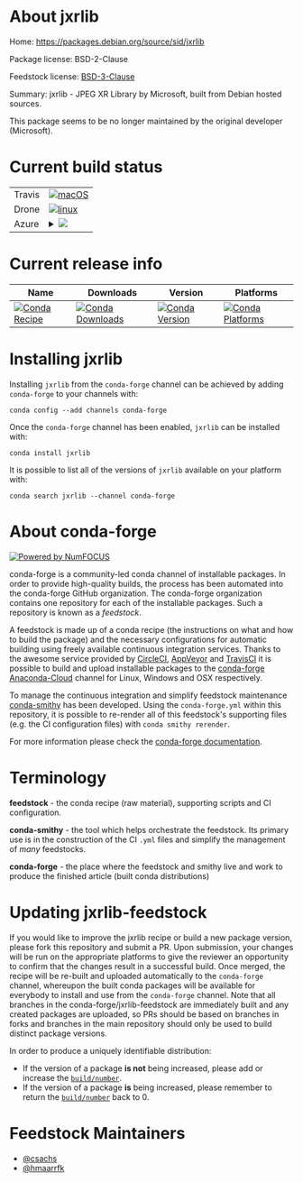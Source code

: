 About jxrlib
============

Home: https://packages.debian.org/source/sid/jxrlib

Package license: BSD-2-Clause

Feedstock license: [BSD-3-Clause](https://github.com/conda-forge/jxrlib-feedstock/blob/master/LICENSE.txt)

Summary: jxrlib - JPEG XR Library by Microsoft, built from Debian hosted sources.

This package seems to be no longer maintained by the original developer (Microsoft).

Current build status
====================


<table><tr>
    <td>Travis</td>
    <td>
      <a href="https://travis-ci.com/conda-forge/jxrlib-feedstock">
        <img alt="macOS" src="https://img.shields.io/travis/com/conda-forge/jxrlib-feedstock/master.svg?label=macOS">
      </a>
    </td>
  </tr><tr>
    <td>Drone</td>
    <td>
      <a href="https://cloud.drone.io/conda-forge/jxrlib-feedstock">
        <img alt="linux" src="https://img.shields.io/drone/build/conda-forge/jxrlib-feedstock/master.svg?label=Linux">
      </a>
    </td>
  </tr>
    
  <tr>
    <td>Azure</td>
    <td>
      <details>
        <summary>
          <a href="https://dev.azure.com/conda-forge/feedstock-builds/_build/latest?definitionId=8704&branchName=master">
            <img src="https://dev.azure.com/conda-forge/feedstock-builds/_apis/build/status/jxrlib-feedstock?branchName=master">
          </a>
        </summary>
        <table>
          <thead><tr><th>Variant</th><th>Status</th></tr></thead>
          <tbody><tr>
              <td>linux_64</td>
              <td>
                <a href="https://dev.azure.com/conda-forge/feedstock-builds/_build/latest?definitionId=8704&branchName=master">
                  <img src="https://dev.azure.com/conda-forge/feedstock-builds/_apis/build/status/jxrlib-feedstock?branchName=master&jobName=linux&configuration=linux_64_" alt="variant">
                </a>
              </td>
            </tr><tr>
              <td>linux_aarch64</td>
              <td>
                <a href="https://dev.azure.com/conda-forge/feedstock-builds/_build/latest?definitionId=8704&branchName=master">
                  <img src="https://dev.azure.com/conda-forge/feedstock-builds/_apis/build/status/jxrlib-feedstock?branchName=master&jobName=linux&configuration=linux_aarch64_" alt="variant">
                </a>
              </td>
            </tr><tr>
              <td>linux_ppc64le</td>
              <td>
                <a href="https://dev.azure.com/conda-forge/feedstock-builds/_build/latest?definitionId=8704&branchName=master">
                  <img src="https://dev.azure.com/conda-forge/feedstock-builds/_apis/build/status/jxrlib-feedstock?branchName=master&jobName=linux&configuration=linux_ppc64le_" alt="variant">
                </a>
              </td>
            </tr><tr>
              <td>osx_64</td>
              <td>
                <a href="https://dev.azure.com/conda-forge/feedstock-builds/_build/latest?definitionId=8704&branchName=master">
                  <img src="https://dev.azure.com/conda-forge/feedstock-builds/_apis/build/status/jxrlib-feedstock?branchName=master&jobName=osx&configuration=osx_64_" alt="variant">
                </a>
              </td>
            </tr><tr>
              <td>osx_arm64</td>
              <td>
                <a href="https://dev.azure.com/conda-forge/feedstock-builds/_build/latest?definitionId=8704&branchName=master">
                  <img src="https://dev.azure.com/conda-forge/feedstock-builds/_apis/build/status/jxrlib-feedstock?branchName=master&jobName=osx&configuration=osx_arm64_" alt="variant">
                </a>
              </td>
            </tr><tr>
              <td>win_64</td>
              <td>
                <a href="https://dev.azure.com/conda-forge/feedstock-builds/_build/latest?definitionId=8704&branchName=master">
                  <img src="https://dev.azure.com/conda-forge/feedstock-builds/_apis/build/status/jxrlib-feedstock?branchName=master&jobName=win&configuration=win_64_" alt="variant">
                </a>
              </td>
            </tr>
          </tbody>
        </table>
      </details>
    </td>
  </tr>
</table>

Current release info
====================

| Name | Downloads | Version | Platforms |
| --- | --- | --- | --- |
| [![Conda Recipe](https://img.shields.io/badge/recipe-jxrlib-green.svg)](https://anaconda.org/conda-forge/jxrlib) | [![Conda Downloads](https://img.shields.io/conda/dn/conda-forge/jxrlib.svg)](https://anaconda.org/conda-forge/jxrlib) | [![Conda Version](https://img.shields.io/conda/vn/conda-forge/jxrlib.svg)](https://anaconda.org/conda-forge/jxrlib) | [![Conda Platforms](https://img.shields.io/conda/pn/conda-forge/jxrlib.svg)](https://anaconda.org/conda-forge/jxrlib) |

Installing jxrlib
=================

Installing `jxrlib` from the `conda-forge` channel can be achieved by adding `conda-forge` to your channels with:

```
conda config --add channels conda-forge
```

Once the `conda-forge` channel has been enabled, `jxrlib` can be installed with:

```
conda install jxrlib
```

It is possible to list all of the versions of `jxrlib` available on your platform with:

```
conda search jxrlib --channel conda-forge
```


About conda-forge
=================

[![Powered by NumFOCUS](https://img.shields.io/badge/powered%20by-NumFOCUS-orange.svg?style=flat&colorA=E1523D&colorB=007D8A)](http://numfocus.org)

conda-forge is a community-led conda channel of installable packages.
In order to provide high-quality builds, the process has been automated into the
conda-forge GitHub organization. The conda-forge organization contains one repository
for each of the installable packages. Such a repository is known as a *feedstock*.

A feedstock is made up of a conda recipe (the instructions on what and how to build
the package) and the necessary configurations for automatic building using freely
available continuous integration services. Thanks to the awesome service provided by
[CircleCI](https://circleci.com/), [AppVeyor](https://www.appveyor.com/)
and [TravisCI](https://travis-ci.com/) it is possible to build and upload installable
packages to the [conda-forge](https://anaconda.org/conda-forge)
[Anaconda-Cloud](https://anaconda.org/) channel for Linux, Windows and OSX respectively.

To manage the continuous integration and simplify feedstock maintenance
[conda-smithy](https://github.com/conda-forge/conda-smithy) has been developed.
Using the ``conda-forge.yml`` within this repository, it is possible to re-render all of
this feedstock's supporting files (e.g. the CI configuration files) with ``conda smithy rerender``.

For more information please check the [conda-forge documentation](https://conda-forge.org/docs/).

Terminology
===========

**feedstock** - the conda recipe (raw material), supporting scripts and CI configuration.

**conda-smithy** - the tool which helps orchestrate the feedstock.
                   Its primary use is in the construction of the CI ``.yml`` files
                   and simplify the management of *many* feedstocks.

**conda-forge** - the place where the feedstock and smithy live and work to
                  produce the finished article (built conda distributions)


Updating jxrlib-feedstock
=========================

If you would like to improve the jxrlib recipe or build a new
package version, please fork this repository and submit a PR. Upon submission,
your changes will be run on the appropriate platforms to give the reviewer an
opportunity to confirm that the changes result in a successful build. Once
merged, the recipe will be re-built and uploaded automatically to the
`conda-forge` channel, whereupon the built conda packages will be available for
everybody to install and use from the `conda-forge` channel.
Note that all branches in the conda-forge/jxrlib-feedstock are
immediately built and any created packages are uploaded, so PRs should be based
on branches in forks and branches in the main repository should only be used to
build distinct package versions.

In order to produce a uniquely identifiable distribution:
 * If the version of a package **is not** being increased, please add or increase
   the [``build/number``](https://conda.io/docs/user-guide/tasks/build-packages/define-metadata.html#build-number-and-string).
 * If the version of a package **is** being increased, please remember to return
   the [``build/number``](https://conda.io/docs/user-guide/tasks/build-packages/define-metadata.html#build-number-and-string)
   back to 0.

Feedstock Maintainers
=====================

* [@csachs](https://github.com/csachs/)
* [@hmaarrfk](https://github.com/hmaarrfk/)

